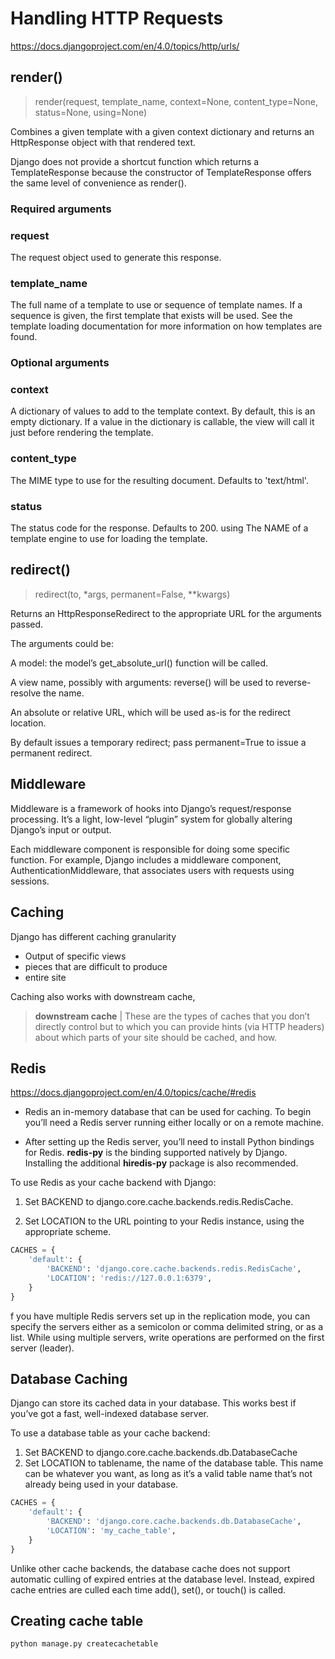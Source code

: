 # Handling HTTP Requests
https://docs.djangoproject.com/en/4.0/topics/http/urls/

## render()
>render(request, template_name, context=None, content_type=None, status=None, using=None)

Combines a given template with a given context dictionary and returns an HttpResponse object with that rendered text.

Django does not provide a shortcut function which returns a TemplateResponse because the constructor of TemplateResponse offers the same level of convenience as render().
### Required arguments
### request
The request object used to generate this response.
### template_name
The full name of a template to use or sequence of template names. If a sequence is given, the first template that exists will be used. See the template loading documentation for more information on how templates are found.
### Optional arguments
### context
A dictionary of values to add to the template context. By default, this is an empty dictionary. If a value in the dictionary is callable, the view will call it just before rendering the template.
### content_type
The MIME type to use for the resulting document. Defaults to 'text/html'.
### status
The status code for the response. Defaults to 200.
using
The NAME of a template engine to use for loading the template.
## redirect()

>redirect(to, *args, permanent=False, **kwargs)

Returns an HttpResponseRedirect to the appropriate URL for the arguments passed.

The arguments could be:

A model: the model’s get_absolute_url() function will be called.

A view name, possibly with arguments: reverse() will be used to reverse-resolve the name.

An absolute or relative URL, which will be used as-is for the redirect location.

By default issues a temporary redirect; pass permanent=True to issue a permanent redirect.

## Middleware
Middleware is a framework of hooks into Django’s request/response processing. It’s a light, low-level “plugin” system for globally altering Django’s input or output.

Each middleware component is responsible for doing some specific function. For example, Django includes a middleware component, AuthenticationMiddleware, that associates users with requests using sessions.

## Caching

Django has different caching granularity
- Output of specific views
- pieces that are difficult to produce
- entire site

Caching also works with downstream cache,
> **downstream cache** | These are the types of caches that you don’t directly control but to which you can provide hints (via HTTP headers) about which parts of your site should be cached, and how.

## Redis
https://docs.djangoproject.com/en/4.0/topics/cache/#redis
- Redis an in-memory database that can be used for caching. To begin you’ll need a Redis server running either locally or on a remote machine.

- After setting up the Redis server, you’ll need to install Python bindings for Redis. **redis-py** is the binding supported natively by Django. Installing the additional **hiredis-py** package is also recommended.

To use Redis as your cache backend with Django:

1. Set BACKEND to django.core.cache.backends.redis.RedisCache.

2. Set LOCATION to the URL pointing to your Redis instance, using the appropriate scheme. 

```python
CACHES = {
    'default': {
        'BACKEND': 'django.core.cache.backends.redis.RedisCache',
        'LOCATION': 'redis://127.0.0.1:6379',
    }
}
```
f you have multiple Redis servers set up in the replication mode, you can specify the servers either as a semicolon or comma delimited string, or as a list. While using multiple servers, write operations are performed on the first server (leader). 

## Database Caching
Django can store its cached data in your database. This works best if you’ve got a fast, well-indexed database server.

To use a database table as your cache backend:

1. Set BACKEND to django.core.cache.backends.db.DatabaseCache
2. Set LOCATION to tablename, the name of the database table. This name can be whatever you want, as long as it’s a valid table name that’s not already being used in your database.
```python
CACHES = {
    'default': {
        'BACKEND': 'django.core.cache.backends.db.DatabaseCache',
        'LOCATION': 'my_cache_table',
    }
}
```
Unlike other cache backends, the database cache does not support automatic culling of expired entries at the database level. Instead, expired cache entries are culled each time add(), set(), or touch() is called.

## Creating cache table

```python
python manage.py createcachetable
```
